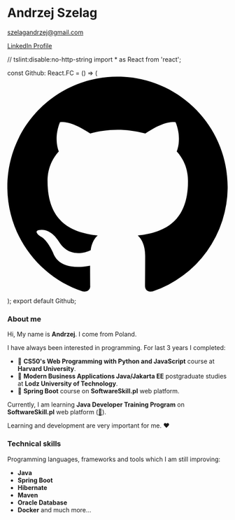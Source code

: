 # Andrzej Szelag

<szelagandrzej@gmail.com>

[LinkedIn Profile](https://www.linkedin.com/in/andrzej-szel%C4%85g-91460b257/)

// tslint:disable:no-http-string
import * as React from 'react';

const Github: React.FC = () => (
  <svg xmlns="http://www.w3.org/2000/svg" viewBox="0 0 16 16">
    <path d="M8 0C3.58 0 0 3.58 0 8c0 3.54 2.29 6.53 5.47 7.59.4.07.55-.17.55-.38 0-.19-.01-.82-.01-1.49-2.01.37-2.53-.49-2.69-.94-.09-.23-.48-.94-.82-1.13-.28-.15-.68-.52-.01-.53.63-.01 1.08.58 1.23.82.72 1.21 1.87.87 2.33.66.07-.52.28-.87.51-1.07-1.78-.2-3.64-.89-3.64-3.95 0-.87.31-1.59.82-2.15-.08-.2-.36-1.02.08-2.12 0 0 .67-.21 2.2.82.64-.18 1.32-.27 2-.27.68 0 1.36.09 2 .27 1.53-1.04 2.2-.82 2.2-.82.44 1.1.16 1.92.08 2.12.51.56.82 1.27.82 2.15 0 3.07-1.87 3.75-3.65 3.95.29.25.54.73.54 1.48 0 1.07-.01 1.93-.01 2.2 0 .21.15.46.55.38A8.013 8.013 0 0016 8c0-4.42-3.58-8-8-8z"></path>
  </svg>
);
export default Github;


### About me
Hi, My name is **Andrzej**. I come from Poland. 

I have always been interested in programming. For last 3 years I completed:
* 💎 **CS50's Web Programming with Python and JavaScript** course at **Harvard University**.
* 💎 **Modern Business Applications Java/Jakarta EE** postgraduate studies at **Lodz University of Technology**.
* 💎 **Spring Boot** course on **SoftwareSkill.pl** web platform.

Currently, I am learning **Java Developer Training Program** on **SoftwareSkill.pl** web platform ([🔗](https://softwareskill.pl/program/java-developer)).

Learning and development are very important for me. ❤️


### Technical skills
Programming languages, frameworks and tools which I am still improving:

* **Java**
* **Spring Boot**
* **Hibernate**
* **Maven** 
* **Oracle Database** 
* **Docker** and much more...
